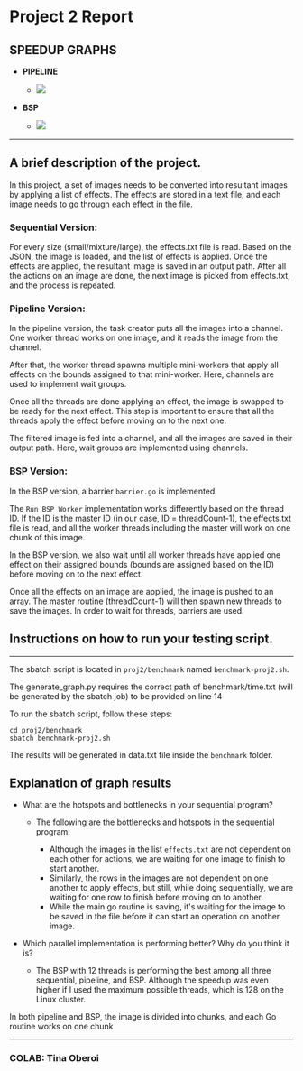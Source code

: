 # Project 2 Report

## SPEEDUP GRAPHS

- **PIPELINE**
  - ![](/proj2/benchmark/speedup-pipeline.png)

- **BSP**
  - ![](/proj2/benchmark/speedup-bsp.png)

---

## A brief description of the project.

In this project, a set of images needs to be converted into resultant images by applying a list of effects. The effects are stored in a text file, and each image needs to go through each effect in the file.

### Sequential Version:

For every size (small/mixture/large), the effects.txt file is read. Based on the JSON, the image is loaded, and the list of effects is applied. Once the effects are applied, the resultant image is saved in an output path. After all the actions on an image are done, the next image is picked from effects.txt, and the process is repeated.


### Pipeline Version:

In the pipeline version, the task creator puts all the images into a channel. One worker thread works on one image, and it reads the image from the channel. 

After that, the worker thread spawns multiple mini-workers that apply all effects on the bounds assigned to that mini-worker. Here, channels are used to implement wait groups.

Once all the threads are done applying an effect, the image is swapped to be ready for the next effect. This step is important to ensure that all the threads apply the effect before moving on to the next one. 

The filtered image is fed into a channel, and all the images are saved in their output path. Here, wait groups are implemented using channels.

### BSP Version:

In the BSP version, a barrier `barrier.go` is implemented.

The `Run BSP Worker` implementation works differently based on the thread ID. If the ID is the master ID (in our case, ID = threadCount-1), the effects.txt file is read, and all the worker threads including the master will work on one chunk of this image. 

In the BSP version, we also wait until all worker threads have applied one effect on their assigned bounds (bounds are assigned based on the ID) before moving on to the next effect. 

Once all the effects on an image are applied, the image is pushed to an array. The master routine (threadCount-1) will then spawn new threads to save the images. In order to wait for threads, barriers are used.

## Instructions on how to run your testing script.

---

The sbatch script is located in `proj2/benchmark` named `benchmark-proj2.sh`.

The generate_graph.py requires the correct path of benchmark/time.txt (will be generated by the sbatch job) to be provided on line 14

To run the sbatch script, follow these steps:

```
cd proj2/benchmark
sbatch benchmark-proj2.sh
```

The results will be generated in data.txt file inside the `benchmark` folder.

## Explanation of graph results

- What are the hotspots and bottlenecks in your sequential program?

  - The following are the bottlenecks and hotspots in the sequential program:

    - Although the images in the list `effects.txt` are not dependent on each other for actions, we are waiting for one image to finish to start another.
    - Similarly, the rows in the images are not dependent on one another to apply effects, but still, while doing sequentially, we are waiting for one row to finish before moving on to another.
    - While the main go routine is saving, it's waiting for the image to be saved in the file before it can start an operation on another image.

- Which parallel implementation is performing better? Why do you think it is?

    - The BSP with 12 threads is performing the best among all three sequential, pipeline, and BSP. Although the speedup was even higher if I used the maximum possible threads, which is 128 on the Linux cluster.

In both pipeline and BSP, the image is divided into chunks, and each Go routine works on one chunk

---

### COLAB: Tina Oberoi
